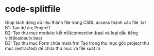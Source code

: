 # code-splitfile
Giúp tách dòng dữ liệu thành file trong CSDL access thành các file .txt
<br>B1: Tạo dự án; Project1
<br>B2: Tạo thư mục module: kết nối(connection.bas) và loại dấu tiếng việt(loaidautv.bas) 
<br>B3: Tạo thu mục Form chứa main.frm
Tạo trong thu mục gốc project thư mục (extracted) để chứa thư mục và file xuất ra
